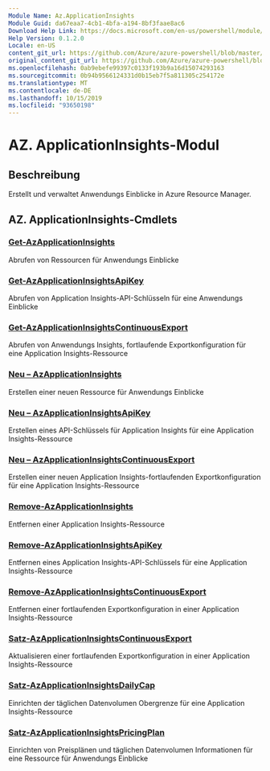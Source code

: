 ```yaml
---
Module Name: Az.ApplicationInsights
Module Guid: da67eaa7-4cb1-4bfa-a194-8bf3faae8ac6
Download Help Link: https://docs.microsoft.com/en-us/powershell/module/az.applicationinsights
Help Version: 0.1.2.0
Locale: en-US
content_git_url: https://github.com/Azure/azure-powershell/blob/master/src/ApplicationInsights/ApplicationInsights/help/Az.ApplicationInsights.md
original_content_git_url: https://github.com/Azure/azure-powershell/blob/master/src/ApplicationInsights/ApplicationInsights/help/Az.ApplicationInsights.md
ms.openlocfilehash: 0ab9ebefe99397c0133f193b9a16d15074293163
ms.sourcegitcommit: 0b94b9566124331d0b15eb7f5a811305c254172e
ms.translationtype: MT
ms.contentlocale: de-DE
ms.lasthandoff: 10/15/2019
ms.locfileid: "93650198"
---
```

# AZ. ApplicationInsights-Modul
## Beschreibung
Erstellt und verwaltet Anwendungs Einblicke in Azure Resource Manager.

## AZ. ApplicationInsights-Cmdlets
### [Get-AzApplicationInsights](Get-AzApplicationInsights.md)
Abrufen von Ressourcen für Anwendungs Einblicke

### [Get-AzApplicationInsightsApiKey](Get-AzApplicationInsightsApiKey.md)
Abrufen von Application Insights-API-Schlüsseln für eine Anwendungs Einblicke

### [Get-AzApplicationInsightsContinuousExport](Get-AzApplicationInsightsContinuousExport.md)
Abrufen von Anwendungs Insights, fortlaufende Exportkonfiguration für eine Application Insights-Ressource

### [Neu – AzApplicationInsights](New-AzApplicationInsights.md)
Erstellen einer neuen Ressource für Anwendungs Einblicke

### [Neu – AzApplicationInsightsApiKey](New-AzApplicationInsightsApiKey.md)
Erstellen eines API-Schlüssels für Application Insights für eine Application Insights-Ressource

### [Neu – AzApplicationInsightsContinuousExport](New-AzApplicationInsightsContinuousExport.md)
Erstellen einer neuen Application Insights-fortlaufenden Exportkonfiguration für eine Application Insights-Ressource

### [Remove-AzApplicationInsights](Remove-AzApplicationInsights.md)
Entfernen einer Application Insights-Ressource

### [Remove-AzApplicationInsightsApiKey](Remove-AzApplicationInsightsApiKey.md)
Entfernen eines Application Insights-API-Schlüssels für eine Application Insights-Ressource

### [Remove-AzApplicationInsightsContinuousExport](Remove-AzApplicationInsightsContinuousExport.md)
Entfernen einer fortlaufenden Exportkonfiguration in einer Application Insights-Ressource

### [Satz-AzApplicationInsightsContinuousExport](Set-AzApplicationInsightsContinuousExport.md)
Aktualisieren einer fortlaufenden Exportkonfiguration in einer Application Insights-Ressource

### [Satz-AzApplicationInsightsDailyCap](Set-AzApplicationInsightsDailyCap.md)
Einrichten der täglichen Datenvolumen Obergrenze für eine Application Insights-Ressource

### [Satz-AzApplicationInsightsPricingPlan](Set-AzApplicationInsightsPricingPlan.md)
Einrichten von Preisplänen und täglichen Datenvolumen Informationen für eine Ressource für Anwendungs Einblicke


